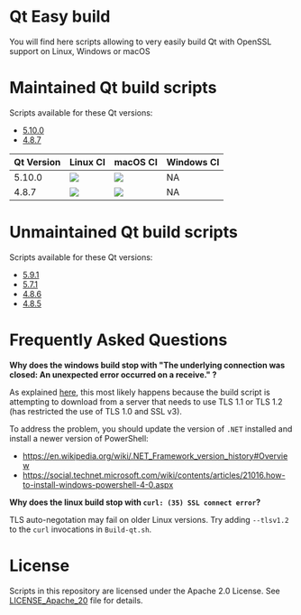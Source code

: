 
# Qt Easy build

You will find here scripts allowing to very easily build Qt with OpenSSL support on Linux, Windows or macOS

# Maintained Qt build scripts

Scripts available for these Qt versions:

* [5.10.0][5100]
* [4.8.7][487]

[5100]: https://github.com/jamesobutler/qt-easy-build/tree/5.10.0#readme
[487]: https://github.com/jamesobutler/qt-easy-build/tree/4.8.7#readme

| Qt Version   | Linux CI                        | macOS CI                        | Windows CI |
|--------------|---------------------------------|---------------------------------|------------|
| 5.10.0       | [![][5100_linux_i]][5100_linux] | [![][5100_macos_i]][5100_macos] | NA         |
| 4.8.7        | [![][487_linux_i]][487_linux]   | [![][487_macos_i]][487_macos]   | NA         |


[5100_linux]: https://circleci.com/gh/jamesobutler/qt-easy-build/tree/5.10.0
[5100_linux_i]: https://circleci.com/gh/jamesobutler/qt-easy-build/tree/5.10.0.svg?style=svg

[487_linux]: https://circleci.com/gh/jamesobutler/qt-easy-build/tree/4.8.7
[487_linux_i]: https://circleci.com/gh/jamesobutler/qt-easy-build/tree/4.8.7.svg?style=svg

[5100_macos]: https://travis-ci.org/jamesobutler/qt-easy-build
[5100_macos_i]: https://travis-ci.org/jamesobutler/qt-easy-build.svg?branch=5.10.0

[487_macos]: https://travis-ci.org/jamesobutler/qt-easy-build
[487_macos_i]: https://travis-ci.org/jamesobutler/qt-easy-build.svg?branch=4.8.7


# Unmaintained Qt build scripts

Scripts available for these Qt versions:

* [5.9.1][591]
* [5.7.1][571]
* [4.8.6][486]
* [4.8.5][485]

[591]: https://github.com/jamesobutler/qt-easy-build/tree/5.9.1#readme
[571]: https://github.com/jamesobutler/qt-easy-build/tree/5.7.1#readme
[486]: https://github.com/jamesobutler/qt-easy-build/tree/4.8.7#readme
[485]: https://github.com/jamesobutler/qt-easy-build/tree/4.8.7#readme

# Frequently Asked Questions

**Why does the windows build stop with "The underlying connection was closed: An unexpected error occurred on a receive." ?**

As explained [here](https://github.com/chocolatey/choco/wiki/Installation#installing-with-restricted-tls), this most likely happens because the build script is attempting to download from a server that needs to use TLS 1.1 or TLS 1.2 (has restricted the use of TLS 1.0 and SSL v3).

To address the problem, you should update the version of `.NET` installed and install a newer version of PowerShell:
* https://en.wikipedia.org/wiki/.NET_Framework_version_history#Overview
* https://social.technet.microsoft.com/wiki/contents/articles/21016.how-to-install-windows-powershell-4-0.aspx

**Why does the linux build stop with `curl: (35) SSL connect error`?**

TLS auto-negotation may fail on older Linux versions. Try adding `--tlsv1.2` to the `curl` invocations in `Build-qt.sh`.

# License

Scripts in this repository are licensed under the Apache 2.0 License. See [LICENSE_Apache_20](LICENSE_Apache_20) file for details.

